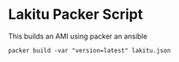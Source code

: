# Lakitu Packer Script

This builds an AMI using packer an ansible

    packer build -var "version=latest" lakitu.json

